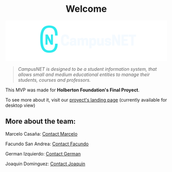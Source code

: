 <h1 style="text-align: center;">Welcome</h1>
<p align="center">
   <img src="https://github.com/joakG16/Campus-Net/blob/main/SinFondo1.png" />
</p>

>*CampusNET is designed to be a student information system, that allows small and medium educational entities to manage their students, courses and professors.*
<p>This MVP was made for <strong>Holberton Foundation's Final Proyect</strong>.</p>
<p>To see more about it, visit our <a href=https://landing.d2stqxczv39kpf.amplifyapp.com/>proyect's landing page</a> (currently available for desktop view)</p>


## More about the team:

Marcelo Casaña: [Contact Marcelo](https://linktr.ee/marcelocasana)
   
Facundo San Andrea: [Contact Facundo](https://linktr.ee/facundosanandrea)
   
German Izquierdo: [Contact German](https://linktr.ee/ayamorcito) 

Joaquin Dominguez: [Contact Joaquin](https://linktr.ee/joaquin_dominguez)
